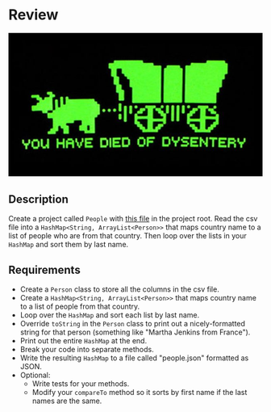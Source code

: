 # Review

![screenshot](screenshot.jpg)

## Description

Create a project called `People` with [this file](https://raw.githubusercontent.com/oakes/java-assignments/master/projects/People/people.csv) in the project root. Read the csv file into a `HashMap<String, ArrayList<Person>>` that maps country name to a list of people who are from that country. Then loop over the lists in your `HashMap` and sort them by last name.

## Requirements

* Create a `Person` class to store all the columns in the csv file.
* Create a `HashMap<String, ArrayList<Person>>` that maps country name to a list of people from that country.
* Loop over the `HashMap` and sort each list by last name.
* Override `toString` in the `Person` class to print out a nicely-formatted string for that person (something like "Martha Jenkins from France").
* Print out the entire `HashMap` at the end.
* Break your code into separate methods.
* Write the resulting `HashMap` to a file called "people.json" formatted as JSON.
* Optional:
  * Write tests for your methods.
  * Modify your `compareTo` method so it sorts by first name if the last names are the same.
